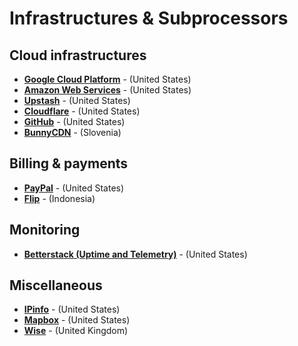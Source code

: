 # Infrastructures & Subprocessors
## Cloud infrastructures
- [**Google Cloud Platform**](https://cloud.google.com) - (United States)
- [**Amazon Web Services**](https://aws.amazon.com) - (United States)
- [**Upstash**](https://upstash.com) - (United States)
- [**Cloudflare**](https://cloudflare.com) - (United States)
- [**GitHub**](https://github.com) - (United States)
- [**BunnyCDN**](https://bunny.net/?ref=59m0uotfa1) - (Slovenia)

## Billing & payments
- [**PayPal**](https://paypal.com) - (United States)
- [**Flip**](https://flip.id) - (Indonesia)

## Monitoring
- [**Betterstack (Uptime and Telemetry)**](https://betterstack.com) - (United States)

## Miscellaneous
- [**IPinfo**](https://ipinfo.io) - (United States)
- [**Mapbox**](https://mapbox.com) - (United States)
- [**Wise**](https://wise.com) - (United Kingdom)